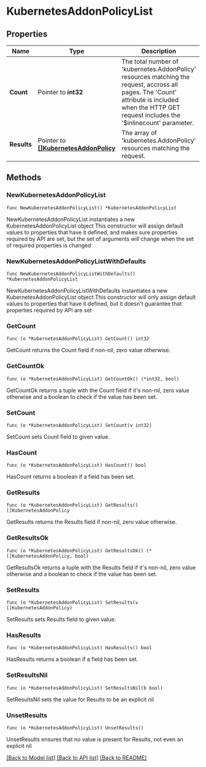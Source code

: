 # KubernetesAddonPolicyList

## Properties

Name | Type | Description | Notes
------------ | ------------- | ------------- | -------------
**Count** | Pointer to **int32** | The total number of &#39;kubernetes.AddonPolicy&#39; resources matching the request, accross all pages. The &#39;Count&#39; attribute is included when the HTTP GET request includes the &#39;$inlinecount&#39; parameter. | [optional] 
**Results** | Pointer to [**[]KubernetesAddonPolicy**](kubernetes.AddonPolicy.md) | The array of &#39;kubernetes.AddonPolicy&#39; resources matching the request. | [optional] 

## Methods

### NewKubernetesAddonPolicyList

`func NewKubernetesAddonPolicyList() *KubernetesAddonPolicyList`

NewKubernetesAddonPolicyList instantiates a new KubernetesAddonPolicyList object
This constructor will assign default values to properties that have it defined,
and makes sure properties required by API are set, but the set of arguments
will change when the set of required properties is changed

### NewKubernetesAddonPolicyListWithDefaults

`func NewKubernetesAddonPolicyListWithDefaults() *KubernetesAddonPolicyList`

NewKubernetesAddonPolicyListWithDefaults instantiates a new KubernetesAddonPolicyList object
This constructor will only assign default values to properties that have it defined,
but it doesn't guarantee that properties required by API are set

### GetCount

`func (o *KubernetesAddonPolicyList) GetCount() int32`

GetCount returns the Count field if non-nil, zero value otherwise.

### GetCountOk

`func (o *KubernetesAddonPolicyList) GetCountOk() (*int32, bool)`

GetCountOk returns a tuple with the Count field if it's non-nil, zero value otherwise
and a boolean to check if the value has been set.

### SetCount

`func (o *KubernetesAddonPolicyList) SetCount(v int32)`

SetCount sets Count field to given value.

### HasCount

`func (o *KubernetesAddonPolicyList) HasCount() bool`

HasCount returns a boolean if a field has been set.

### GetResults

`func (o *KubernetesAddonPolicyList) GetResults() []KubernetesAddonPolicy`

GetResults returns the Results field if non-nil, zero value otherwise.

### GetResultsOk

`func (o *KubernetesAddonPolicyList) GetResultsOk() (*[]KubernetesAddonPolicy, bool)`

GetResultsOk returns a tuple with the Results field if it's non-nil, zero value otherwise
and a boolean to check if the value has been set.

### SetResults

`func (o *KubernetesAddonPolicyList) SetResults(v []KubernetesAddonPolicy)`

SetResults sets Results field to given value.

### HasResults

`func (o *KubernetesAddonPolicyList) HasResults() bool`

HasResults returns a boolean if a field has been set.

### SetResultsNil

`func (o *KubernetesAddonPolicyList) SetResultsNil(b bool)`

 SetResultsNil sets the value for Results to be an explicit nil

### UnsetResults
`func (o *KubernetesAddonPolicyList) UnsetResults()`

UnsetResults ensures that no value is present for Results, not even an explicit nil

[[Back to Model list]](../README.md#documentation-for-models) [[Back to API list]](../README.md#documentation-for-api-endpoints) [[Back to README]](../README.md)


